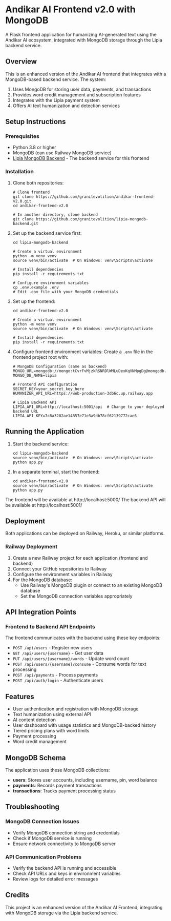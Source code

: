 # Andikar AI Frontend v2.0 with MongoDB

A Flask frontend application for humanizing AI-generated text using the Andikar AI ecosystem, integrated with MongoDB storage through the Lipia backend service.

## Overview

This is an enhanced version of the Andikar AI frontend that integrates with a MongoDB-based backend service. The system:

1. Uses MongoDB for storing user data, payments, and transactions
2. Provides word credit management and subscription features
3. Integrates with the Lipia payment system
4. Offers AI text humanization and detection services

## Setup Instructions

### Prerequisites

- Python 3.8 or higher
- MongoDB (can use Railway MongoDB service)
- [Lipia MongoDB Backend](https://github.com/granitevolition/lipia-mongodb-backend) - The backend service for this frontend

### Installation

1. Clone both repositories:
   ```
   # Clone frontend
   git clone https://github.com/granitevolition/andikar-frontend-v2.0.git
   cd andikar-frontend-v2.0
   
   # In another directory, clone backend
   git clone https://github.com/granitevolition/lipia-mongodb-backend.git
   ```

2. Set up the backend service first:
   ```
   cd lipia-mongodb-backend
   
   # Create a virtual environment
   python -m venv venv
   source venv/bin/activate  # On Windows: venv\Scripts\activate
   
   # Install dependencies
   pip install -r requirements.txt
   
   # Configure environment variables
   cp .env.example .env
   # Edit .env file with your MongoDB credentials
   ```

3. Set up the frontend:
   ```
   cd andikar-frontend-v2.0
   
   # Create a virtual environment
   python -m venv venv
   source venv/bin/activate  # On Windows: venv\Scripts\activate
   
   # Install dependencies
   pip install -r requirements.txt
   ```

4. Configure frontend environment variables:
   Create a `.env` file in the frontend project root with:
   ```
   # MongoDB Configuration (same as backend)
   MONGO_URL=mongodb://mongo:tCvrFvMjzkRSNRDlWMLuDexKqVNMpgDg@mongodb.railway.internal:27017
   MONGO_DB_NAME=lipia
   
   # Frontend API configuration
   SECRET_KEY=your_secret_key_here
   HUMANIZER_API_URL=https://web-production-3db6c.up.railway.app
   
   # Lipia Backend API
   LIPIA_API_URL=http://localhost:5001/api  # Change to your deployed backend URL
   LIPIA_API_KEY=7c8a3202ae14857e71e3a9db78cf62139772cae6
   ```

## Running the Application

1. Start the backend service:
   ```
   cd lipia-mongodb-backend
   source venv/bin/activate  # On Windows: venv\Scripts\activate
   python app.py
   ```

2. In a separate terminal, start the frontend:
   ```
   cd andikar-frontend-v2.0
   source venv/bin/activate  # On Windows: venv\Scripts\activate
   python app.py
   ```

The frontend will be available at http://localhost:5000/
The backend API will be available at http://localhost:5001/

## Deployment

Both applications can be deployed on Railway, Heroku, or similar platforms.

### Railway Deployment

1. Create a new Railway project for each application (frontend and backend)
2. Connect your GitHub repositories to Railway
3. Configure the environment variables in Railway
4. For the MongoDB database:
   - Use Railway's MongoDB plugin or connect to an existing MongoDB database
   - Set the MongoDB connection variables appropriately

## API Integration Points

### Frontend to Backend API Endpoints

The frontend communicates with the backend using these key endpoints:

- `POST /api/users` - Register new users
- `GET /api/users/{username}` - Get user data
- `PUT /api/users/{username}/words` - Update word count
- `POST /api/users/{username}/consume` - Consume words for text processing
- `POST /api/payments` - Process payments
- `POST /api/auth/login` - Authenticate users

## Features

- User authentication and registration with MongoDB storage
- Text humanization using external API
- AI content detection
- User dashboard with usage statistics and MongoDB-backed history
- Tiered pricing plans with word limits
- Payment processing
- Word credit management

## MongoDB Schema

The application uses these MongoDB collections:

- **users**: Stores user accounts, including username, pin, word balance
- **payments**: Records payment transactions
- **transactions**: Tracks payment processing status

## Troubleshooting

### MongoDB Connection Issues

- Verify MongoDB connection string and credentials
- Check if MongoDB service is running
- Ensure network connectivity to MongoDB server

### API Communication Problems

- Verify the backend API is running and accessible
- Check API URLs and keys in environment variables
- Review logs for detailed error messages

## Credits

This project is an enhanced version of the Andikar AI Frontend, integrating with MongoDB storage via the Lipia backend service.
